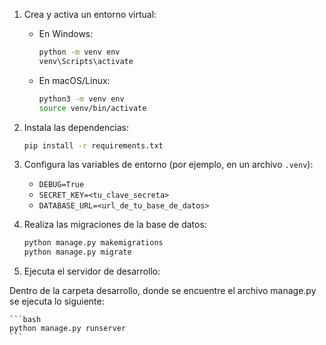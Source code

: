 1. Crea y activa un entorno virtual:

    - En Windows:

        ```bash
        python -m venv env
        venv\Scripts\activate
        ```

    - En macOS/Linux:

        ```bash
        python3 -m venv env
        source venv/bin/activate
        ```

2. Instala las dependencias:

    ```bash
    pip install -r requirements.txt
    ```

3. Configura las variables de entorno (por ejemplo, en un archivo `.venv`):

    - `DEBUG=True`
    - `SECRET_KEY=<tu_clave_secreta>`
    - `DATABASE_URL=<url_de_tu_base_de_datos>`

4. Realiza las migraciones de la base de datos:

    ```bash
    python manage.py makemigrations
    python manage.py migrate
    ```

5. Ejecuta el servidor de desarrollo:

Dentro de la carpeta desarrollo, donde se encuentre el archivo manage.py se ejecuta lo siguiente:

    ```bash
    python manage.py runserver
    ```
